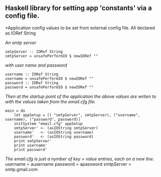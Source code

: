 
Haskell library for setting app 'constants' via a config file.
-----------------

*Application config values to be set from external config file. All declared as IORef String

*An smtp server*

	smtpServer :: IORef String
	smtpServer = unsafePerformIO $ newIORef ""

*with user name and password*

 	username :: IORef String
 	username = unsafePerformIO $ newIORef ""
 	password :: IORef String
 	password = unsafePerformIO $ newIORef ""

*Then at the startup point of the application the above values are writen to with the values taken from the email.cfg file.*

	main = do
		let appSetup = [( "smtpServer", smtpServer), ("username", username), ("password", password)]
		initSystem "email.cfg" appSetup
		smtpServer' <- (asIOString smtpServer)
		username'   <- (asIOString username)
		password'   <- (asIOString password)
		print smtpServer'  
		print username'
		print password'

  

*The email.cfg is just a nymber of key = value entries, each on a new line.*
	username   = ausername
	password   = apassword
	smtpServer = smtp.gmail.com 



